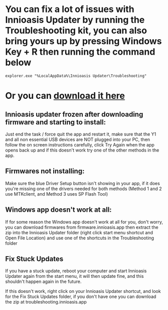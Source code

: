 # You can fix a lot of issues with Innioasis Updater by running the Troubleshooting kit, you can also bring yours up by pressing Windows Key + R then running the command below

```
explorer.exe "%LocalAppData%\Innioasis Updater\Troubleshooting"
```

# Or you can [download it here](https://github.com/team-slide/Innioasis-Updater/raw/refs/heads/main/Troubleshooters%20-%20Windows.zip)

## Innioasis updater frozen after downloading firmware and starting to install:
Just end the task / force quit the app and restart it, make sure that the Y1 and all non essential USB devices are NOT plugged into your PC, then follow the on screen instructions carefully, click Try Again when the app opens back up and if this doesn't work try one of the other methods in the app.

## Firmwares not installing:
Make sure the blue Driver Setup button isn't showing in your app, if it does you're missing one of the drivers needed for both methods (Method 1 and 2 use MTKclient, and Method 3 uses SP Flash Tool)

## Windows app doesn't work at all:
If for some reason the Windows app doesn't work at all for you, don't worry, you can download firmwares from firmware.innioasis.app then extract the zip into the Innioasis Updater folder (right click start menu shortcut and Open File Location) and use one of the shortcuts in the Troubleshooting folder 

## Fix Stuck Updates
If you have a stuck update, reboot your computer and start Innioasis Updater again from the start menu, it will then update fine, and this shouldn't happen again in the future.

If this doesn't work, right click on your Innioasis Updater shortcut, and look for the Fix Stuck Updates folder, if you don't have one you can download the zip at troubleshooting.innioasis.app
